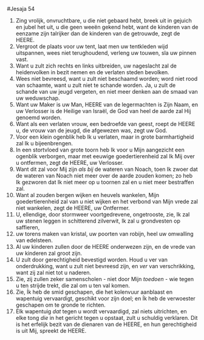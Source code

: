 #Jesaja 54
1. Zing vrolijk, onvruchtbare, u die niet gebaard hebt, breek uit in gejuich en jubel het uit, u die geen weeën gekend hebt, want de kinderen van de eenzame zijn talrijker dan de kinderen van de getrouwde, zegt de HEERE. 
2. Vergroot de plaats voor uw tent, laat men uw tentkleden wijd uitspannen, wees niet terughoudend, verleng uw touwen, sla uw pinnen vast. 
3. Want u zult zich rechts en links uitbreiden, uw nageslacht zal de heidenvolken in bezit nemen en de verlaten steden bevolken. 
4. Wees niet bevreesd, want u zult niet beschaamd worden; word niet rood van schaamte, want u zult niet te schande worden. Ja, u zult de schande van uw jeugd vergeten, en niet meer denken aan de smaad van uw weduwschap. 
5. Want uw Maker is uw Man, HEERE van de legermachten is Zijn Naam, en uw Verlosser is de Heilige van Israël, de God van heel de aarde zal Hij genoemd worden. 
6. Want als een verlaten vrouw, een bedroefde van geest, roept de HEERE u, de vrouw van de jeugd, die afgewezen was, zegt uw God. 
7. Voor een klein ogenblik heb Ik u verlaten, maar in grote barmhartigheid zal Ik u bijeenbrengen. 
8. In een stortvloed van grote toorn heb Ik voor u Mijn aangezicht een ogenblik verborgen, maar met eeuwige goedertierenheid zal Ik Mij over u ontfermen, zegt de HEERE, uw Verlosser. 
9. Want dit zal voor Mij zijn *als bij* de wateren van Noach, toen Ik zwoer dat de wateren van Noach niet meer over de aarde zouden komen; zo heb Ik gezworen dat Ik niet meer op u toornen zal en u niet meer bestraffen zal. 
10. Want al zouden bergen wijken en heuvels wankelen, Mijn goedertierenheid zal van u niet wijken en het verbond van Mijn vrede zal niet wankelen, zegt de HEERE, uw Ontfermer. 
11. U, ellendige, door stormweer voortgedrevene, ongetrooste, zie, Ik zal uw stenen leggen in schitterend zilverwit, Ik zal u grondvesten op saffieren, 
12. uw torens maken van kristal, uw poorten van robijn, heel uw omwalling van edelsteen. 
13. Al uw kinderen zullen door de HEERE onderwezen zijn, en de vrede van uw kinderen zal groot zijn. 
14. U zult door gerechtigheid bevestigd worden. Houd u ver van onderdrukking, want u zult niet bevreesd zijn, en *ver* van verschrikking, want zij zal niet tot u naderen. 
15. Zie, zij zullen zeker samenscholen - niet door Mijn *toedoen* - wie tegen u ten strijde trekt, die zal om u ten val komen. 
16. Zie, Ík heb de smid geschapen, die het kolenvuur aanblaast en wapentuig vervaardigt, geschikt voor zijn doel; en Ík heb de verwoester geschapen om te gronde te richten. 
17. Elk wapentuig *dat* tegen u wordt vervaardigd, zal niets uitrichten, en elke tong *die* in het gericht tegen u opstaat, zult u schuldig verklaren. Dit is het erfelijk bezit van de dienaren van de HEERE, en hun gerechtigheid is uit Mij, spreekt de HEERE.
